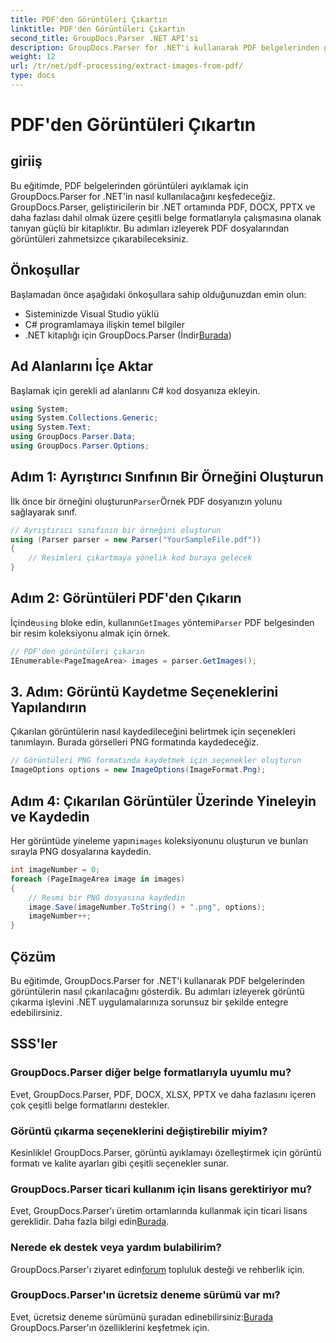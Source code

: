 ```yaml
---
title: PDF'den Görüntüleri Çıkartın
linktitle: PDF'den Görüntüleri Çıkartın
second_title: GroupDocs.Parser .NET API'si
description: GroupDocs.Parser for .NET'i kullanarak PDF belgelerinden görüntüleri nasıl çıkaracağınızı öğrenin. Kod örnekleri içeren adım adım kılavuz.
weight: 12
url: /tr/net/pdf-processing/extract-images-from-pdf/
type: docs
---
```

# PDF'den Görüntüleri Çıkartın

## giriiş
Bu eğitimde, PDF belgelerinden görüntüleri ayıklamak için GroupDocs.Parser for .NET'in nasıl kullanılacağını keşfedeceğiz. GroupDocs.Parser, geliştiricilerin bir .NET ortamında PDF, DOCX, PPTX ve daha fazlası dahil olmak üzere çeşitli belge formatlarıyla çalışmasına olanak tanıyan güçlü bir kitaplıktır. Bu adımları izleyerek PDF dosyalarından görüntüleri zahmetsizce çıkarabileceksiniz.
## Önkoşullar
Başlamadan önce aşağıdaki önkoşullara sahip olduğunuzdan emin olun:
- Sisteminizde Visual Studio yüklü
- C# programlamaya ilişkin temel bilgiler
-  .NET kitaplığı için GroupDocs.Parser (İndir[Burada](https://releases.groupdocs.com/parser/net/))

## Ad Alanlarını İçe Aktar
Başlamak için gerekli ad alanlarını C# kod dosyanıza ekleyin.
```csharp
using System;
using System.Collections.Generic;
using System.Text;
using GroupDocs.Parser.Data;
using GroupDocs.Parser.Options;
```
## Adım 1: Ayrıştırıcı Sınıfının Bir Örneğini Oluşturun
 İlk önce bir örneğini oluşturun`Parser`Örnek PDF dosyanızın yolunu sağlayarak sınıf.
```csharp
// Ayrıştırıcı sınıfının bir örneğini oluşturun
using (Parser parser = new Parser("YourSampleFile.pdf"))
{
    // Resimleri çıkartmaya yönelik kod buraya gelecek
}
```
## Adım 2: Görüntüleri PDF'den Çıkarın
 İçinde`using` bloke edin, kullanın`GetImages` yöntemi`Parser` PDF belgesinden bir resim koleksiyonu almak için örnek.
```csharp
// PDF'den görüntüleri çıkarın
IEnumerable<PageImageArea> images = parser.GetImages();
```
## 3. Adım: Görüntü Kaydetme Seçeneklerini Yapılandırın
Çıkarılan görüntülerin nasıl kaydedileceğini belirtmek için seçenekleri tanımlayın. Burada görselleri PNG formatında kaydedeceğiz.
```csharp
// Görüntüleri PNG formatında kaydetmek için seçenekler oluşturun
ImageOptions options = new ImageOptions(ImageFormat.Png);
```
## Adım 4: Çıkarılan Görüntüler Üzerinde Yineleyin ve Kaydedin
 Her görüntüde yineleme yapın`images` koleksiyonunu oluşturun ve bunları sırayla PNG dosyalarına kaydedin.
```csharp
int imageNumber = 0;
foreach (PageImageArea image in images)
{
    // Resmi bir PNG dosyasına kaydedin
    image.Save(imageNumber.ToString() + ".png", options);
    imageNumber++;
}
```

## Çözüm
Bu eğitimde, GroupDocs.Parser for .NET'i kullanarak PDF belgelerinden görüntülerin nasıl çıkarılacağını gösterdik. Bu adımları izleyerek görüntü çıkarma işlevini .NET uygulamalarınıza sorunsuz bir şekilde entegre edebilirsiniz.

## SSS'ler
### GroupDocs.Parser diğer belge formatlarıyla uyumlu mu?
Evet, GroupDocs.Parser, PDF, DOCX, XLSX, PPTX ve daha fazlasını içeren çok çeşitli belge formatlarını destekler.
### Görüntü çıkarma seçeneklerini değiştirebilir miyim?
Kesinlikle! GroupDocs.Parser, görüntü ayıklamayı özelleştirmek için görüntü formatı ve kalite ayarları gibi çeşitli seçenekler sunar.
### GroupDocs.Parser ticari kullanım için lisans gerektiriyor mu?
 Evet, GroupDocs.Parser'ı üretim ortamlarında kullanmak için ticari lisans gereklidir. Daha fazla bilgi edin[Burada](https://purchase.groupdocs.com/buy).
### Nerede ek destek veya yardım bulabilirim?
 GroupDocs.Parser'ı ziyaret edin[forum](https://forum.groupdocs.com/c/parser/17) topluluk desteği ve rehberlik için.
### GroupDocs.Parser'ın ücretsiz deneme sürümü var mı?
 Evet, ücretsiz deneme sürümünü şuradan edinebilirsiniz:[Burada](https://releases.groupdocs.com/) GroupDocs.Parser'ın özelliklerini keşfetmek için.